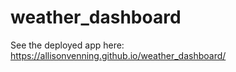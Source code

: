 # weather_dashboard

See the deployed app here: https://allisonvenning.github.io/weather_dashboard/
